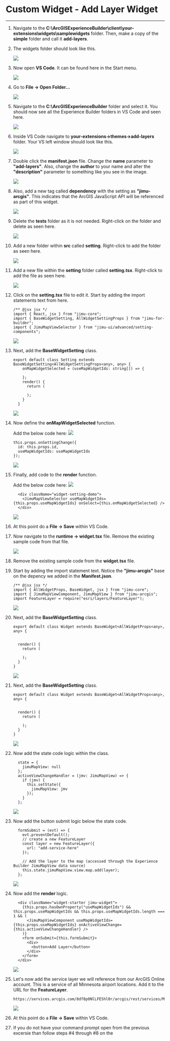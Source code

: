 # Custom Widget - Add Layer Widget
___

1)	Navigate to the **C:\ArcGISExperienceBuilder\client\your-extensions\widgets\samplewidgets** folder.  Then, make a copy of the **simple** folder and call it **add-layers**.

2)	The widgets folder should look like this.

    ![](img/ex1/code1_pc1.png)

3)	Now open **VS Code**.  It can be found here in the Start menu.

    ![](img/ex1/code1_pc2.png)

4)	Go to **File -> Open Folder...**

    ![](img/ex1/code_pc3.png)
    
5)	Navigate to the **C:\ArcGISExperienceBuilder** folder and select it.  You should now see all the Experience Builder folders in VS Code and seen here.

    ![](img/ex1/code_pc4.png)
    
6)	Inside VS Code navigate to **your-extensions->themes->add-layers** folder.  Your VS left window should look like this.

    ![](img/ex1/code_pc5.png)

7)	Double click the **manifest.json** file.  Change the **name** parameter to **"add-layers"**.  Also, change the **author** to your name and alter the **"description"** parameter to something like you see in the image.

    ![](img/ex1/code_pc6.png)
    
8)	Also, add a new tag called **dependency** with the setting as **"jimu-arcgis"**.  This indicates that the ArcGIS JavaScript API will be referenced as part of this widget.

    ![](img/ex1/code_pc7.png)

9)	Delete the **tests** folder as it is not needed.  Right-click on the folder and delete as seen here.

    ![](img/ex1/code_pc8.png)
    
10)	Add a new folder within **src** called **setting**.  Right-click to add the folder as seen here.

    ![](img/ex1/code_pc9.png)
    
11)	Add a new file within the **setting** folder called **setting.tsx**.  Right-click to add the file as seen here.

    ![](img/ex1/code_pc10.png)
    
12)	Click on the **setting.tsx** file to edit it.  Start by adding the import statements text from here.
  
    ```
    /** @jsx jsx */
    import { React, jsx } from "jimu-core";
    import { BaseWidgetSetting, AllWidgetSettingProps } from "jimu-for-builder";
    import { JimuMapViewSelector } from "jimu-ui/advanced/setting-components";
    ```
    ![](img/ex1/code1_pc11.png)
    
13)	Next, add the **BaseWidgetSetting** class.
  
    ```
    export default class Setting extends BaseWidgetSetting<AllWidgetSettingProps<any>, any> {
        onMapWidgetSelected = (useMapWidgetIds: string[]) => {

        };
        render() {
          return (

          );
        }
      }
    ```
    ![](img/ex1/code1_pc12.png)
    
14)	Now define the **onMapWidgetSelected** function.

    Add the below code here:
    ![](img/ex1/code1_pc13.png)
  
    ```
    this.props.onSettingChange({
      id: this.props.id,
      useMapWidgetIds: useMapWidgetIds
    });
    ```
    ![](img/ex1/code1_pc14.png)
    
15)	Finally, add code to the **render** function.

    Add the below code here:
    ![](img/ex1/code1_pc15.png)
  
    ```
      <div className="widget-setting-demo">
        <JimuMapViewSelector useMapWidgetIds={this.props.useMapWidgetIds} onSelect={this.onMapWidgetSelected} />
      </div>
    ```
    ![](img/ex1/code1_pc16.png)
    
16)	At this point do a **File -> Save** within VS Code.

17)	Now navigate to the **runtime -> widget.tsx** file.  Remove the existing sample code from that file.

    ![](img/ex1/code1_pc17.png)
    
18)	Remove the existing sample code from the **widget.tsx** file.
    
19)	Start by adding the import statement text. Notice the **"jimu-arcgis"** base on the depency we added in the **Manifest.json**.
  
    ```
    /** @jsx jsx */
    import { AllWidgetProps, BaseWidget, jsx } from "jimu-core";
    import { JimuMapViewComponent, JimuMapView } from "jimu-arcgis";
    import FeatureLayer = require("esri/layers/FeatureLayer");
    ```
    ![](img/ex1/code1_pc18.png)
     
20)	Next, add the **BaseWidgetSetting** class.
  
    ```
    export default class Widget extends BaseWidget<AllWidgetProps<any>, any> {


      render() {
        return (

        );
      }
    }
    ```
    ![](img/ex1/code1_pc19.png)
    
21)	Next, add the **BaseWidgetSetting** class.
  
    ```
    export default class Widget extends BaseWidget<AllWidgetProps<any>, any> {


      render() {
        return (

        );
      }
    }
    ```
    ![](img/ex1/code1_pc19.png)
    
22)	Now add the state code logic within the class.
  
    ```
      state = {
        jimuMapView: null
      };
      activeViewChangeHandler = (jmv: JimuMapView) => {
        if (jmv) {
          this.setState({
            jimuMapView: jmv
          });
        }
      };
    ```
    ![](img/ex1/code1_pc20.png)
    
23)	Now add the button submit logic below the state code.
  
    ```
      formSubmit = (evt) => {
        evt.preventDefault();
        // create a new FeatureLayer
        const layer = new FeatureLayer({
          url: "add-service-here"
        });

        // Add the layer to the map (accessed through the Experience Builder JimuMapView data source)
        this.state.jimuMapView.view.map.add(layer);
      };
    ```
    ![](img/ex1/code1_pc21.png)
    
24)	Now add the **render** logic.
  
    ```
      <div className="widget-starter jimu-widget">
        {this.props.hasOwnProperty("useMapWidgetIds") && this.props.useMapWidgetIds && this.props.useMapWidgetIds.length === 1 && (
          <JimuMapViewComponent useMapWidgetIds={this.props.useMapWidgetIds} onActiveViewChange={this.activeViewChangeHandler} />
        )}
        <form onSubmit={this.formSubmit}>
          <div>
            <button>Add Layer</button>
          </div>
        </form>
      </div>
    ```
    ![](img/ex1/code1_pc22.png)
    
25)	Let's now add the service layer we will reference from our ArcGIS Online account.  This is a service of all Minnesota airport locations.  Add it to the URL for the **FeatureLayer**.

    ```
    https://services.arcgis.com/8df8p0NlLFEShl0r/arcgis/rest/services/MN_Airports/FeatureServer/0
    ```
    ![](img/ex1/code1_pc23.png)
    
26)	At this point do a **File -> Save** within VS Code.

27. If you do not have your command prompt open from the previous excersie than follow steps #4 through #8 on the 
